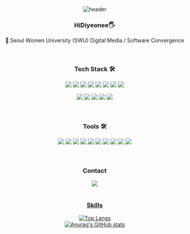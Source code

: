 <div align="center">

![header](https://capsule-render.vercel.app/api?type=waving&color=FD058B&height=200&section=header&text=Lee%20%20Jihyeon%20&fontAlign=50&fontAlignY=40&fontSize=50&fontColor=ffffff)

  
### HiDiyeonee🖐️

🏫 Seoul Women University (SWU) Digital Media / Software Convergence 
<br>
<br>
<br>

### Tech Stack 🛠️
<img src="https://img.shields.io/badge/Kotlin-7F52FF?style=flat-square&logo=Kotlin&logoColor=white"/> 
<img src="https://img.shields.io/badge/Java-007396?style=flat-square&logo=Java&logoColor=white"/> 
<img src="https://img.shields.io/badge/C-A8B9CC?style=flat-square&logo=C&logoColor=black"/>     
<img src="https://img.shields.io/badge/c++-00599C?style=flat-square&logo=c%2B%2B&logoColor=white">
<img src="https://img.shields.io/badge/Python-3776AB?style=flat-square&logo=Python&logoColor=white"/> 
<img src="https://img.shields.io/badge/JavaScript-F7DF1E?style=flat-square&logo=JavaScript&logoColor=black"/>
<img src="https://img.shields.io/badge/React Native-61DAFB?style=flat-square&logo=React&logoColor=black"/>
<img src="https://img.shields.io/badge/Spring Boot-6DB33F?style=flat-square&logo=Spring Boot&logoColor=white"/>  <p>
<img src="https://img.shields.io/badge/linux-FCC624?style=flat-square&logo=linux&logoColor=black">
<img src="https://img.shields.io/badge/MySQL-4479A1?style=flat-square&logo=MySQL&logoColor=white"/>
<img src="https://img.shields.io/badge/firebase-FFCA28?style=flat-squaree&logo=firebase&logoColor=white">
<img src="https://img.shields.io/badge/HTML5-E34F26?style=flat-square&logo=HTML5&logoColor=white"/>
<img src="https://img.shields.io/badge/CSS3-1572B6?style=flat-square&logo=CSS3&logoColor=white"/>
<br>
<br>
<br>
  
### Tools 🛠️
<img src="https://img.shields.io/badge/VSCode-007ACC?style=flat-square&logo=Visual Studio Code&logoColor=white"/>
<img src="https://img.shields.io/badge/Eclipse IDE-2C2255?style=flat-square&logo=Eclipse IDE&logoColor=white"/>
<img src="https://img.shields.io/badge/PyCharm-000000?style=flat-square&logo=PyCharm&logoColor=white"/>
<img src="https://img.shields.io/badge/IntelliJ IDEA-000000?style=flat-square&logo=IntelliJ IDEA&logoColor=white"/>
<img src="https://img.shields.io/badge/Android Studio-3DDC84?style=flat-square&logo=Android Studio&logoColor=white"/>
<img src="https://img.shields.io/badge/GitHub-000000?style=flat-square&logo=GitHub&logoColor=white"/>
<img src="https://img.shields.io/badge/Slack-4A154B?style=flat-square&logo=Slack&logoColor=white"/>
<img src="https://img.shields.io/badge/Notion-000000?style=flat-square&logo=Notion&logoColor=white"/>
<img src ="https://img.shields.io/badge/Figma-black?style=flat-square&logo=Figma&logoColor=white" />
<img src ="https://img.shields.io/badge/Photoshop-blue?style=flat-square&logo=Adobe Photoshop&logoColor=white" /><br/>
<br>
<br>
  
<!--
### History
<br>
2022.03-2022.06 Worked at SmartMoneySystem 💻 as a developer, sub designer (Vue.js - Node.js / Figma - Zeplin)
<br>
<br>
2022.03-2022.08 Joined UMC NDEV 2th DSWU 💻 as a developer (Android)
<br>
<br>
2022.08-Now➰ Joined KUSITMS 26th 💻 as a developer (Android)
<br>
<br>
<br>

-->

### Contact
  <a href = "https://www.instagram.com/dihyeonee/"><img src="https://img.shields.io/badge/instagram-purple?style=flat-square&logo=Instagram&logoColor=white"/>
<br>
<br>
    
### Skills

[![Top Langs](https://github-readme-stats.vercel.app/api/top-langs/?username=leejihyeon240&layout=compact)](https://github.com/leejihyeon240/github-readme-stats)
<br>
[![Anurag's GitHub stats](https://github-readme-stats.vercel.app/api?username=leejihyeon240)](https://github.com/leejihyeon240/github-readme-stats)
<br>
    
</div>
